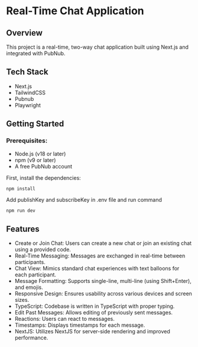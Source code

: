# Real-Time Chat Application

## Overview

This project is a real-time, two-way chat application built using Next.js and integrated with PubNub.

## Tech Stack

- Next.js
- TailwindCSS
- Pubnub
- Playwright

## Getting Started

### Prerequisites:

- Node.js (v18 or later)
- npm (v9 or later)
- A free PubNub account

First, install the dependencies:

```bash
npm install
```

Add publishKey and subscribeKey in .env file and run command

```
npm run dev
```

## Features

- Create or Join Chat: Users can create a new chat or join an existing chat using a provided code.
- Real-Time Messaging: Messages are exchanged in real-time between participants.
- Chat View: Mimics standard chat experiences with text balloons for each participant.
- Message Formatting: Supports single-line, multi-line (using Shift+Enter), and emojis.
- Responsive Design: Ensures usability across various devices and screen sizes.
- TypeScript: Codebase is written in TypeScript with proper typing.
- Edit Past Messages: Allows editing of previously sent messages.
- Reactions: Users can react to messages.
- Timestamps: Displays timestamps for each message.
- NextJS: Utilizes NextJS for server-side rendering and improved performance.
